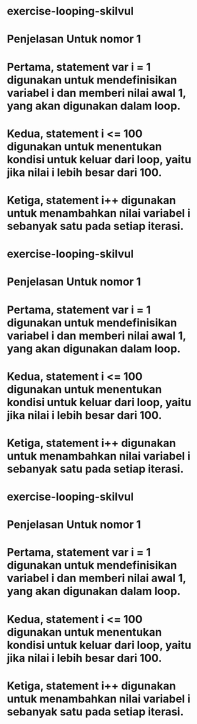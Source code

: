 # exercise-looping-skilvul

# Penjelasan Untuk nomor 1
# Pertama, statement var i = 1 digunakan untuk mendefinisikan variabel i dan memberi nilai awal 1, yang akan digunakan dalam loop.
# Kedua, statement i <= 100 digunakan untuk menentukan kondisi untuk keluar dari loop, yaitu jika nilai i lebih besar dari 100.
# Ketiga, statement i++ digunakan untuk menambahkan nilai variabel i sebanyak satu pada setiap iterasi.


# exercise-looping-skilvul

# Penjelasan Untuk nomor 1
# Pertama, statement var i = 1 digunakan untuk mendefinisikan variabel i dan memberi nilai awal 1, yang akan digunakan dalam loop.
# Kedua, statement i <= 100 digunakan untuk menentukan kondisi untuk keluar dari loop, yaitu jika nilai i lebih besar dari 100.
# Ketiga, statement i++ digunakan untuk menambahkan nilai variabel i sebanyak satu pada setiap iterasi.


# exercise-looping-skilvul

# Penjelasan Untuk nomor 1
# Pertama, statement var i = 1 digunakan untuk mendefinisikan variabel i dan memberi nilai awal 1, yang akan digunakan dalam loop.
# Kedua, statement i <= 100 digunakan untuk menentukan kondisi untuk keluar dari loop, yaitu jika nilai i lebih besar dari 100.
# Ketiga, statement i++ digunakan untuk menambahkan nilai variabel i sebanyak satu pada setiap iterasi.


